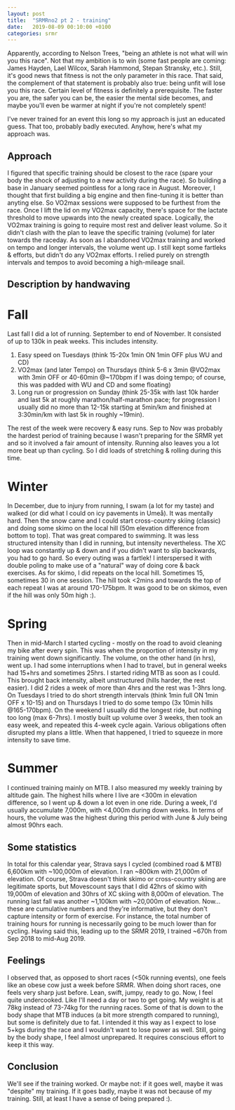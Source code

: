 ```yaml
---
layout: post
title:  "SRMRno2 pt 2 - training"
date:   2019-08-09 00:10:00 +0100
categories: srmr
---
```


Apparently, according to Nelson Trees, "being an athlete is not what will win you this race". Not that my ambition is to win (some fast people are coming: James Hayden, Lael Wilcox, Sarah Hammond, Stepan Stransky, etc.). Still, it's good news that fitness is not the only parameter in this race. That said, the complement of that statement is probably also true: being unfit will lose you this race. Certain level of fitness is definitely a prerequisite. The faster you are, the safer you can be, the easier the mental side becomes, and maybe you'll even be warmer at night if you're not completely spent! 

I've never trained for an event this long so my approach is just an educated guess. That too, probably badly executed. Anyhow, here's what my approach was. 

## Approach
I figured that specific training should be closest to the race (spare your body the shock of adjusting to a new activity during the race). So building a base in January seemed pointless for a long race in August. Moreover, I thought that first building a big engine and then fine-tuning it is better than anyting else. So VO2max sessions were supposed to be furthest from the race. Once I lift the lid on my VO2max capacity, there's space for the lactate threshold to move upwards into the newly created space. Logically, the VO2max training is going to require most rest and deliver least volume. So it didn't clash with the plan to leave the specific training (volume) for later towards the raceday. As soon as I abandoned VO2max training and worked on tempo and longer intervals, the volume went up. I still kept some fartleks & efforts, but didn't do any VO2max efforts. I relied purely on strength intervals and tempos to avoid becoming a high-mileage snail. 


## Description by handwaving

# Fall

Last fall I did a lot of running. September to end of November. It consisted of up to 130k in peak weeks. This includes intensity.

1. Easy speed on Tuesdays (think 15-20x 1min ON 1min OFF plus WU and CD)
2. VO2max (and later Tempo) on Thursdays (think 5-6 x 3min @VO2max with 3min OFF or 40-60min @~170bpm if I was doing tempo; of course, this was padded with WU and CD and some floating)
3. Long run or progression on Sunday (think 25-35k with last 10k harder and last 5k at roughly marathon/half-marathon pace; for progression I usually did no more than 12-15k starting at 5min/km and finished at 3:30min/km with last 5k  in roughly ~19min).

The rest of the week were recovery & easy runs. Sep to Nov was probably the hardest period of training because I wasn't preparing for the SRMR yet and so it involved a fair amount of intensity. Running also leaves you a lot more beat up than cycling. So I did loads of stretching & rolling during this time.

# Winter

In December, due to injury from running, I swam (a lot for my taste) and walked (or did what I could on icy pavements in Umeå). It was mentally hard. Then the snow came and I could start cross-country skiing (classic) and doing some skimo on the local hill (50m elevation difference from bottom to top). That was great compared to swimming. It was less structured intensity than I did in running, but intensity nevertheless. The XC loop was constantly up & down and if you didn't want to slip backwards, you had to go hard. So every outing was a fartlek! I interspersed it with double poling to make use of a "natural" way of doing core & back exercises. As for skimo, I did repeats on the local hill. Sometimes 15, sometimes 30 in one session. The hill took <2mins and towards the top of each repeat I was at around 170-175bpm. It was good to be on skimos, even if the hill was only 50m high :).

# Spring

Then in mid-March I started cycling - mostly on the road to avoid cleaning my bike after every spin. This was when the proportion of intensity in my training went down significantly. The volume, on the other hand (in hrs), went up. I had some interruptions when I had to travel, but in general weeks had 15+hrs and sometimes 25hrs. I started riding MTB as soon as I could. This brought back intensity, albeit unstructured (hills harder, the rest easier). I did 2 rides a week of more than 4hrs and the rest was 1-3hrs long. On Tuesdays I tried to do short strength intervals (think 1min full ON 1min OFF x 10-15) and on Thursdays I tried to do some tempo (3x 10min hills @165-170bpm). On the weekend I usually did the longest ride, but nothing too long (max 6-7hrs). I mostly built up volume over 3 weeks, then took an easy week, and repeated this 4-week cycle again. Various obligations often disrupted my plans a little. When that happened, I tried to squeeze in more intensity to save time.

# Summer

I continued training mainly on MTB. I also measured my weekly training by altitude gain. The highest hills where I live are <300m in elevation difference, so I went up & down a lot even in one ride. During a week, I'd usually accumulate 7,000m, with <4,000m during down weeks. In terms of hours, the volume was the highest during this period with June & July being almost 90hrs each. 


## Some statistics

In total for this calendar year, Strava says I cycled (combined road & MTB) 6,600km with ~100,000m of elevation. I ran ~800km with 21,000m of elevation. Of course, Strava doesn't think skimo or cross-country skiing are legitimate sports, but Movescount says that I did 42hrs of skimo with 19,000m of elevation and 30hrs of XC skiing with 8,000m of elevation. The running last fall was another ~1,100km with ~20,000m of elevation. Now... these are cumulative numbers and they're informative, but they don't capture intensity or form of exercise. For instance, the total number of training hours for running is necessarily going to be much lower than for cycling. Having said this, leading up to the SRMR 2019, I trained ~670h from Sep 2018 to mid-Aug 2019.

## Feelings

I observed that, as opposed to short races (<50k running events), one feels like an obese cow just a week before SRMR. When doing short races, one feels very sharp just before. Lean, swift, jumpy, ready to go. Now, I feel quite undercooked. Like I'll need a day or two to get going. My weight is at 78kg instead of 73-74kg for the running races. Some of that is down to the body shape that MTB induces (a bit more strength compared to running), but some is definitely due to fat. I intended it this way as I expect to lose 5+kgs during the race and I wouldn't want to lose power as well. Still, going by the body shape, I feel almost unprepared. It requires conscious effort to keep it this way.

## Conclusion

We'll see if the training worked. Or maybe not: if it goes well, maybe it was "despite" my training. If it goes badly, maybe it was not because of my training. Still, at least I have a sense of being prepared :).
